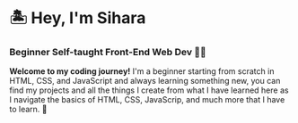 # 🏝️ Hey, I'm Sihara

### Beginner Self-taught Front-End Web Dev 🤙🏼

<b>Welcome to my coding journey!</b> I'm a beginner starting from scratch in HTML, CSS, and JavaScript and always learning something new, you can find my projects and all the things I create from what I have learned here as I navigate the basics of HTML, CSS, JavaScrip, and much more that I have to learn. 🌊

<!---
- 👋 Hi, I’m @wanasinghe-sihara
- 👀 I’m interested in ...
- 🌱 I’m currently learning ...
- 💞️ I’m looking to collaborate on ...
- 📫 How to reach me ...
wanasinghe-sihara/wanasinghe-sihara is a ✨ special ✨ repository because its `README.md` (this file) appears on your GitHub profile.
You can click the Preview link to take a look at your changes.
--->
